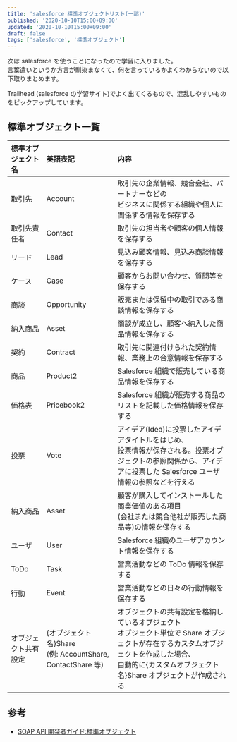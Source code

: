 ```yaml
---
title: 'salesforce 標準オブジェクトリスト(一部)'
published: '2020-10-10T15:00+09:00'
updated: '2020-10-10T15:00+09:00'
draft: false
tags: ['salesforce', '標準オブジェクト']
---
```


次は salesforce を使うことになったので学習に入りました。  
言葉遣いというか方言が馴染まなくて、何を言っているかよくわからないので以下取りまとめます。

Trailhead (salesforce の学習サイト)でよく出てくるもので、混乱しやすいものをピックアップしています。

## 標準オブジェクト一覧

| 標準オブジェクト名   | 英語表記                                                        | 内容                                                                                                                                                                                                          |
| :------------------- | :-------------------------------------------------------------- | :------------------------------------------------------------------------------------------------------------------------------------------------------------------------------------------------------------ |
| 取引先               | Account                                                         | 取引先の企業情報、競合会社、パートナーなどの<br />ビジネスに関係する組織や個人に関係する情報を保存する                                                                                                        |
| 取引先責任者         | Contact                                                         | 取引先の担当者や顧客の個人情報を保存する                                                                                                                                                                      |
| リード               | Lead                                                            | 見込み顧客情報、見込み商談情報を保存する                                                                                                                                                                      |
| ケース               | Case                                                            | 顧客からお問い合わせ、質問等を保存する                                                                                                                                                                        |
| 商談                 | Opportunity                                                     | 販売または保留中の取引である商談情報を保存する                                                                                                                                                                |
| 納入商品             | Asset                                                           | 商談が成立し、顧客へ納入した商品情報を保存する                                                                                                                                                                |
| 契約                 | Contract                                                        | 取引先に関連付けられた契約情報、業務上の合意情報を保存する                                                                                                                                                    |
| 商品                 | Product2                                                        | Salesforce 組織で販売している商品情報を保存する                                                                                                                                                               |
| 価格表               | Pricebook2                                                      | Salesforce 組織が販売する商品のリストを記載した価格情報を保存する                                                                                                                                             |
| 投票                 | Vote                                                            | アイデア(Idea)に投票したアイデアタイトルをはじめ、<br />投票情報が保存される。投票オブジェクトの参照関係から、アイデアに投票した Salesforce ユーザ情報の参照などを行える                                      |
| 納入商品             | Asset                                                           | 顧客が購入してインストールした商業価値のある項目<br />(会社または競合他社が販売した商品等)の情報を保存する                                                                                                    |
| ユーザ               | User                                                            | Salesforce 組織のユーザアカウント情報を保存する                                                                                                                                                               |
| ToDo                 | Task                                                            | 営業活動などの ToDo 情報を保存する                                                                                                                                                                            |
| 行動                 | Event                                                           | 営業活動などの日々の行動情報を保存する                                                                                                                                                                        |
| オブジェクト共有設定 | {オブジェクト名}Share <br />(例: AccountShare, ContactShare 等) | オブジェクトの共有設定を格納しているオブジェクト<br />オブジェクト単位で Share オブジェクトが存在するカスタムオブジェクトを作成した場合、<br />自動的に{カスタムオブジェクト名}Share オブジェクトが作成される |

## 参考

- [SOAP API 開発者ガイド:標準オブジェクト](https://developer.salesforce.com/docs/atlas.ja-jp.api.meta/api/sforce_api_objects_list.htm)
